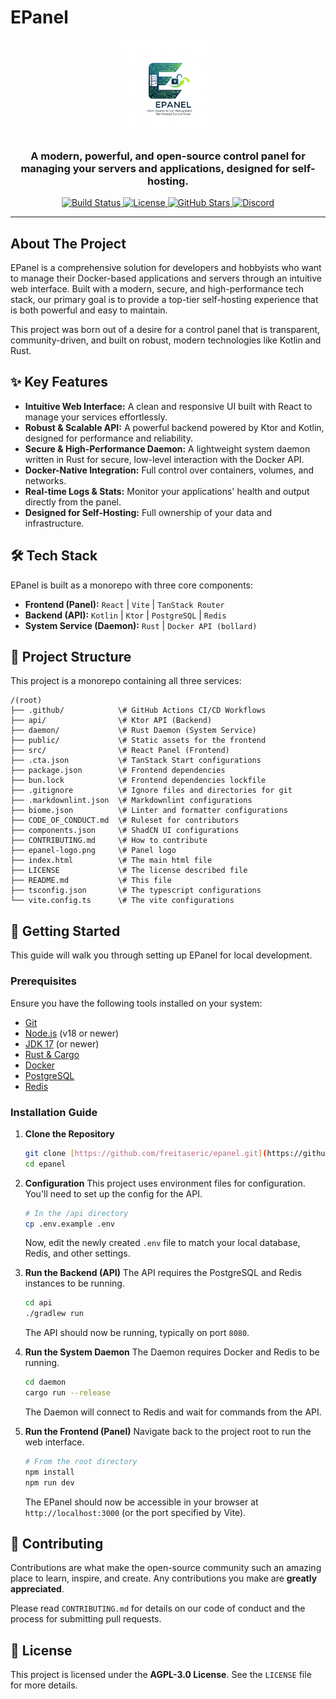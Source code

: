 # EPanel

<p align="center">
  <img src="epanel-logo.png" alt="EPanel Logo" width="150"/>
</p>

<h3 align="center">
A modern, powerful, and open-source control panel for managing your servers and
applications, designed for self-hosting.
</h3>

<p align="center">
    <a href="#">
      <img
        src="https://img.shields.io/github/actions/workflow/status/freitaseric/epanel/ci.yml?branch=main&style=for-the-badge"
        alt="Build Status"
        />
    </a>
    <a href="https://github.com/freitaseric/epanel/blob/main/LICENSE">
      <img
        src="https://img.shields.io/github/license/freitaseric/epanel?style=for-the-badge&color=blue"
        alt="License"
        />
    </a>
    <a href="https://github.com/freitaseric/epanel/stargazers">
      <img
        src="https://img.shields.io/github/stars/freitaseric/epanel?style=for-the-badge&color=yellow"
        alt="GitHub Stars"
        />
    </a>
    <a href="#">
      <img
        src="https://img.shields.io/discord/1382177395015946270?style=for-the-badge&logo=discord&color=7289DA"
        alt="Discord"
        />
    </a>
</p>

---

## About The Project

EPanel is a comprehensive solution for developers and hobbyists who want to manage
their Docker-based applications and servers through an intuitive web interface.
Built with a modern, secure, and high-performance tech stack, our primary goal is
to provide a top-tier self-hosting experience that is both powerful and easy to maintain.

This project was born out of a desire for a control panel that is transparent,
community-driven, and built on robust, modern technologies like Kotlin and Rust.

## ✨ Key Features

* **Intuitive Web Interface:** A clean and responsive UI built with React to
manage your services effortlessly.
* **Robust & Scalable API:** A powerful backend powered by Ktor and Kotlin,
designed for performance and reliability.
* **Secure & High-Performance Daemon:** A lightweight system daemon written in
Rust for secure, low-level interaction with the Docker API.
* **Docker-Native Integration:** Full control over containers, volumes, and networks.
* **Real-time Logs & Stats:** Monitor your applications' health and output directly
from the panel.
* **Designed for Self-Hosting:** Full ownership of your data and infrastructure.

## 🛠️ Tech Stack

EPanel is built as a monorepo with three core components:

* **Frontend (Panel):** `React` | `Vite` | `TanStack Router`
* **Backend (API):** `Kotlin` | `Ktor` | `PostgreSQL` | `Redis`
* **System Service (Daemon):** `Rust` | `Docker API (bollard)`

## 📁 Project Structure

This project is a monorepo containing all three services:

```three
/(root)
├── .github/            \# GitHub Actions CI/CD Workflows
├── api/                \# Ktor API (Backend)
├── daemon/             \# Rust Daemon (System Service)
├── public/             \# Static assets for the frontend
├── src/                \# React Panel (Frontend)
├── .cta.json           \# TanStack Start configurations
├── package.json        \# Frontend dependencies
├── bun.lock            \# Frontend dependencies lockfile
├── .gitignore          \# Ignore files and directories for git
├── .markdownlint.json  \# Markdownlint configurations
├── biome.json          \# Linter and formatter configurations
├── CODE_OF_CONDUCT.md  \# Ruleset for contributors
├── components.json     \# ShadCN UI configurations
├── CONTRIBUTING.md     \# How to contribute
├── epanel-logo.png     \# Panel logo
├── index.html          \# The main html file
├── LICENSE             \# The license described file
├── README.md           \# This file
├── tsconfig.json       \# The typescript configurations
└── vite.config.ts      \# The vite configurations

````

## 🚀 Getting Started

This guide will walk you through setting up EPanel for local development.

### Prerequisites

Ensure you have the following tools installed on your system:

* [Git](https://git-scm.com/)
* [Node.js](https://nodejs.org/en/) (v18 or newer)
* [JDK 17](https://www.oracle.com/java/technologies/javase/jdk17-archive-downloads.html)
(or newer)
* [Rust & Cargo](https://www.rust-lang.org/tools/install)
* [Docker](https://www.docker.com/products/docker-desktop/)
* [PostgreSQL](https://www.postgresql.org/download/)
* [Redis](https://redis.io/docs/getting-started/)

### Installation Guide

1. **Clone the Repository**

    ```sh
    git clone [https://github.com/freitaseric/epanel.git](https://github.com/freitaseric/epanel.git)
    cd epanel
    ```

2. **Configuration**
    This project uses environment files for configuration. You'll need to set up
    the config for the API.

    ```sh
    # In the /api directory
    cp .env.example .env
    ```

    Now, edit the newly created `.env` file to match your local database, Redis,
    and other settings.

3. **Run the Backend (API)**
    The API requires the PostgreSQL and Redis instances to be running.

    ```sh
    cd api
    ./gradlew run
    ```

    The API should now be running, typically on port `8080`.

4. **Run the System Daemon**
    The Daemon requires Docker and Redis to be running.

    ```sh
    cd daemon
    cargo run --release
    ```

    The Daemon will connect to Redis and wait for commands from the API.

5. **Run the Frontend (Panel)**
    Navigate back to the project root to run the web interface.

    ```sh
    # From the root directory
    npm install
    npm run dev
    ```

    The EPanel should now be accessible in your browser at `http://localhost:3000`
    (or the port specified by Vite).

## 🤝 Contributing

Contributions are what make the open-source community such an amazing place to
learn, inspire, and create. Any contributions you make are **greatly appreciated**.

Please read `CONTRIBUTING.md` for details on our code of conduct and the process
for submitting pull requests.

## 📄 License

This project is licensed under the **AGPL-3.0 License**. See the `LICENSE` file
for more details.
